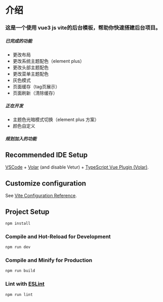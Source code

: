 # 介绍

### 这是一个使用 vue3 js vite的后台模板，帮助你快速搭建后台项目。

##### 已完成的功能

- 更改布局
- 更改系统主题配色（element plus）
- 更改头部主题配色
- 更改菜单主题配色
- 灰色模式
- 页面缓存（tag页展示）
- 页面刷新（清除缓存）

##### 正在开发

- 主题色光暗模式切换（element plus 方案）
- 颜色自定义

##### 规划加入的功能

## Recommended IDE Setup

[VSCode](https://code.visualstudio.com/) + [Volar](https://marketplace.visualstudio.com/items?itemName=Vue.volar) (and disable Vetur) + [TypeScript Vue Plugin (Volar)](https://marketplace.visualstudio.com/items?itemName=Vue.vscode-typescript-vue-plugin).

## Customize configuration

See [Vite Configuration Reference](https://vitejs.dev/config/).

## Project Setup

```sh
npm install
```

### Compile and Hot-Reload for Development

```sh
npm run dev
```

### Compile and Minify for Production

```sh
npm run build
```

### Lint with [ESLint](https://eslint.org/)

```sh
npm run lint
```
